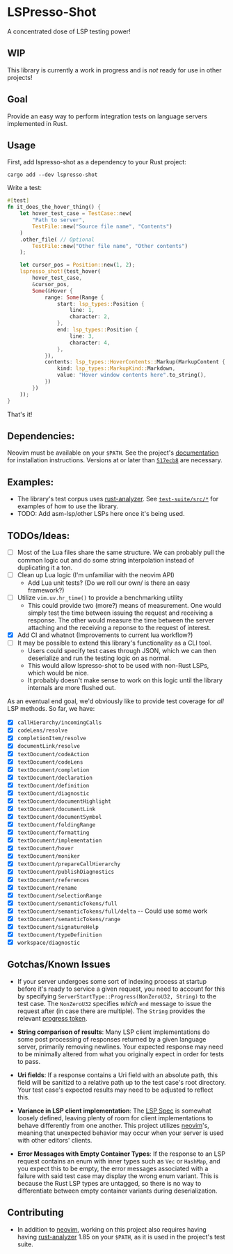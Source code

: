 # LSPresso-Shot

A concentrated dose of LSP testing power!

## WIP

This library is currently a work in progress and is *not* ready for use in other projects!

## Goal

Provide an easy way to perform integration tests on language servers implemented in Rust.

## Usage

First, add lspresso-shot as a dependency to your Rust project:

```shell
cargo add --dev lspresso-shot
```

Write a test:

```rust
#[test]
fn it_does_the_hover_thing() {
    let hover_test_case = TestCase::new(
        "Path to server",
        TestFile::new("Source file name", "Contents")
    )
    .other_file( // Optional
        TestFile::new("Other file name", "Other contents")
    );

    let cursor_pos = Position::new(1, 2);
    lspresso_shot!(test_hover(
        hover_test_case,
        &cursor_pos,
        Some(&Hover {
            range: Some(Range {
                start: lsp_types::Position {
                    line: 1,
                    character: 2,
                },
                end: lsp_types::Position {
                    line: 3,
                    character: 4,
                },
            }),
            contents: lsp_types::HoverContents::Markup(MarkupContent {
                kind: lsp_types::MarkupKind::Markdown,
                value: "Hover window contents here".to_string(),
            })
        })
    ));
}
```

That's it!

## Dependencies:

Neovim must be available on your `$PATH`. See the project's [documentation][nvim-install-docs]
for installation instructions. Versions at or later than [`517ecb8`][nvim-min-commit]
are necessary.

## Examples:

- The library's test corpus uses [rust-analyzer][rust-analyzer]. See [`test-suite/src/*`][repo-tests]
for examples of how to use the library.
- TODO: Add asm-lsp/other LSPs here once it's being used.

## TODOs/Ideas:

- [ ] Most of the Lua files share the same structure. We can probably pull the common
      logic out and do some string interpolation instead of duplicating it a ton.
- [ ] Clean up Lua logic (I'm unfamiliar with the neovim API)
    - Add Lua unit tests? (Do we roll our own/ is there an easy framework?)
- [ ] Utilize `vim.uv.hr_time()` to provide a benchmarking utility
    - This could provide two (more?) means of measurement. One would simply test the time
    between issuing the request and receiving a response. The other would measure the time
    between the server attaching and the receiving a reponse to the request of interest.
- [x] Add CI and whatnot (Improvements to current lua workflow?)
- [ ] It may be possible to extend this library's functionality as a CLI tool.
    - Users could specify test cases through JSON, which we can then deserialize
    and run the testing logic on as normal. 
    - This would allow lspresso-shot to be used with non-Rust LSPs, which would be nice.
    - It probably doesn't make sense to work on this logic until the library internals
    are more flushed out.

As an eventual end goal, we'd obviously like to provide test coverage for *all* LSP methods.
So far, we have:

- [x] `callHierarchy/incomingCalls`
- [x] `codeLens/resolve`
- [x] `completionItem/resolve`
- [x] `documentLink/resolve`
- [x] `textDocument/codeAction`
- [x] `textDocument/codeLens`
- [x] `textDocument/completion`
- [x] `textDocument/declaration`
- [x] `textDocument/definition`
- [x] `textDocument/diagnostic`
- [x] `textDocument/documentHighlight`
- [x] `textDocument/documentLink`
- [x] `textDocument/documentSymbol`
- [x] `textDocument/foldingRange`
- [x] `textDocument/formatting`
- [x] `textDocument/implementation`
- [x] `textDocument/hover`
- [x] `textDocument/moniker`
- [x] `textDocument/prepareCallHierarchy`
- [x] `textDocument/publishDiagnostics`
- [x] `textDocument/references`
- [x] `textDocument/rename`
- [x] `textDocument/selectionRange`
- [x] `textDocument/semanticTokens/full`
- [x] `textDocument/semanticTokens/full/delta` -- Could use some work
- [x] `textDocument/semanticTokens/range`
- [x] `textDocument/signatureHelp`
- [x] `textDocument/typeDefinition`
- [x] `workspace/diagnostic`

## Gotchas/Known Issues

- If your server undergoes some sort of indexing process at startup before it's ready
to service a given request, you need to account for this by specifying `ServerStartType::Progress(NonZeroU32, String)`
to the test case. The `NonZeroU32` specifies *which* `end` message to issue the request
after (in case there are multiple). The `String` provides the relevant [progress token][progress-token].

- **String comparison of results**: Many LSP client implementations do some post processing
of responses returned by a given language server, primarily removing newlines. Your expected
response may need to be minimally altered from what you originally expect in order for tests
to pass.

- **Uri fields**: If a response contains a Uri field with an absolute path, this field
will be sanitizd to a relative path up to the test case's root directory. Your test case's
expected results may need to be adjusted to reflect this.

- **Variance in LSP client implementation**: The [LSP Spec][lsp-spec] is somewhat loosely defined,
leaving plenty of room for client implementations to behave differently from one another. This
project utilizes [neovim][nvim-repo]'s, meaning that unexpected behavior may occur when your server
is used with other editors' clients.

- **Error Messages with Empty Container Types**: If the response to an LSP request contains an enum
with inner types such as `Vec` or `HashMap`, and you expect this to be empty, the error messages
associated with a failure with said test case may display the wrong enum variant. This is because
the Rust LSP types are untagged, so there is no way to differentiate between empty container variants
during deserialization.

## Contributing

- In addition to [neovim][nvim-repo], working on this project also requires having having
[rust-analyzer][rust-analyzer] 1.85 on your `$PATH`, as it is used in the project's test suite.

[lsp-spec]: https://microsoft.github.io/language-server-protocol/specifications/lsp/3.17/specification/
[progress-token]: https://microsoft.github.io/language-server-protocol/specifications/lsp/3.17/specification/#progress
[nvim-repo]: https://github.com/neovim/neovim
[nvim-install-docs]: https://github.com/neovim/neovim#install-from-source
[nvim-min-commit]: https://github.com/neovim/neovim/commit/517ecb85f58ed6ac8b4d5443931612e75e7c7dc2
[rust-analyzer]: https://github.com/rust-lang/rust-analyzer
[repo-tests]: https://github.com/WillLillis/lspresso-shot/tree/master/test-suite/src
